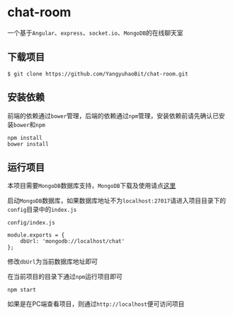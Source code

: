 # chat-room
一个基于`Angular`、`express`、`socket.io`、`MongoDB`的在线聊天室

## 下载项目
```
$ git clone https://github.com/YangyuhaoBit/chat-room.git
```
## 安装依赖
前端的依赖通过`bower`管理，后端的依赖通过`npm`管理，安装依赖前请先确认已安装`bower`和`npm`
```
npm install
bower install
```
## 运行项目
本项目需要`MongoDB`数据库支持，`MongoDB`下载及使用请点[这里](https://www.mongodb.org/)

启动`MongoDB`数据库，如果数据库地址不为`localhost:27017`请进入项目目录下的`config`目录中的`index.js`

`config/index.js`
```
module.exports = {
    dbUrl: 'mongodb://localhost/chat'
};
```
修改`dbUrl`为当前数据库地址即可

在当前项目的目录下通过`npm`运行项目即可
```
npm start
```
如果是在PC端查看项目，则通过`http://localhost`便可访问项目